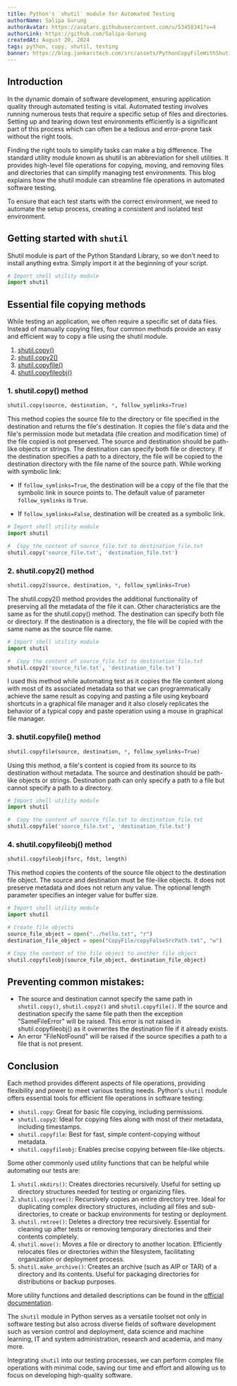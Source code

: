 ```yaml
---
title: Python's `shutil` module for Automated Testing
authorName: Salipa Gurung
authorAvatar: https://avatars.githubusercontent.com/u/53458341?v=4
authorLink: https://github.com/Salipa-Gurung
createdAt: August 20, 2024
tags: python, copy, shutil, testing
banner: https://blog.jankaritech.com/src/assets/PythonCopyFileWithShutil/images/python_copy_file.png
---
```


## Introduction

In the dynamic domain of software development, ensuring application quality through automated testing is vital. Automated testing involves running numerous tests that require a specific setup of files and directories. Setting up and tearing down test environments efficiently is a significant part of this process which can often be a tedious and error-prone task without the right tools.

Finding the right tools to simplify tasks can make a big difference. The standard utility module known as shutil is an abbreviation for shell utilities. It provides high-level file operations for copying, moving, and removing files and directories that can simplify managing test environments. This blog explains how the shutil module can streamline file operations in automated software testing.

To ensure that each test starts with the correct environment, we need to automate the setup process, creating a consistent and isolated test environment.

## Getting started with `shutil`

Shutil module is part of the Python Standard Library, so we don’t need to install anything extra. Simply import it at the beginning of your script.

```py
# Import shell utility module
import shutil
```

## Essential file copying methods

While testing an application, we often require a specific set of data files. Instead of manually copying files, four common methods provide an easy and efficient way to copy a file using the shutil module.

1. [shutil.copy()](#1-shutilcopy-method)
2. [shutil.copy2()](#2-shutilcopy2-method)
3. [shutil.copyfile()](#3-shutilcopyfile-method)
4. [shutil.copyfileobj()](#4-shutilcopyfileobj-method)

### 1. shutil.copy() method

```py
shutil.copy(source, destination, *, follow_symlinks=True)
```

This method copies the source file to the directory or file specified in the destination and returns the file's destination. It copies the file's data and the file's permission mode but metadata (file creation and modification time) of the file copied is not preserved. The source and destination should be path-like objects or strings. The destination can specify both file or directory. If the destination specifies a path to a directory, the file will be copied to the destination directory with the file name of the source path.
While working with symbolic link:

- If `follow_symlinks=True`, the destination will be a copy of the file that the symbolic link in source points to. The default value of parameter `follow_symlinks` is `True`.

- If `follow_symlinks=False`, destination will be created as a symbolic link.

```py
# Import shell utility module
import shutil

#  Copy the content of source_file.txt to destination_file.txt
shutil.copy('source_file.txt', 'destination_file.txt')
```

### 2. shutil.copy2() method

```py
shutil.copy2(source, destination, *, follow_symlinks=True)
```

The shutil.copy2() method provides the additional functionality of preserving all the metadata of the file it can. Other characteristics are the same as for the shutil.copy() method. The destination can specify both file or directory. If the destination is a directory, the file will be copied with the same name as the source file name.

```py
# Import shell utility module
import shutil

#  Copy the content of source_file.txt to destination_file.txt
shutil.copy2('source_file.txt', 'destination_file.txt')
```

I used this method while automating test as it copies the file content along with most of its associated metadata so that we can programmatically achieve the same result as copying and pasting a file using keyboard shortcuts in a graphical file manager and it also closely replicates the behavior of a typical copy and paste operation using a mouse in graphical file manager.

### 3. shutil.copyfile() method

```py
shutil.copyfile(source, destination, *, follow_symlinks=True)
```

Using this method, a file's content is copied from its source to its destination without metadata. The source and destination should be path-like objects or strings. Destination path can only specify a path to a file but cannot specify a path to a directory.

```py
# Import shell utility module
import shutil

#  Copy the content of source_file.txt to destination_file.txt
shutil.copyfile('source_file.txt', 'destination_file.txt')
```

### 4. shutil.copyfileobj() method

```py
shutil.copyfileobj(fsrc, fdst, length)
```

This method copies the contents of the source file object to the destination file object. The source and destination must be file-like objects. It does not preserve metadata and does not return any value. The optional length parameter specifies an integer value for buffer size.

```py
# Import shell utility module
import shutil

# Create file objects
source_file_object = open("../hello.txt", "r")
destination_file_object = open("CopyFile/copyFalseSrcPath.txt", "w")

# Copy the content of the file object to another file object
shutil.copyfileobj(source_file_object, destination_file_object)
```

## Preventing common mistakes:

- The source and destination cannot specify the same path in `shutil.copy()`, `shutil.copy2()` and `shutil.copyfile()`. If the source and destination specify the same file path then the exception "SameFileError" will be raised. This error is not raised in shutil.copyfileobj() as it overwrites the destination file if it already exists.
- An error "FileNotFound" will be raised if the source specifies a path to a file that is not present.

## Conclusion

Each method provides different aspects of file operations, providing flexibility and power to meet various testing needs. Python's `shutil` module offers essential tools for efficient file operations in software testing:

- `shutil.copy`: Great for basic file copying, including permissions.
- `shutil.copy2`: Ideal for copying files along with most of their metadata, including timestamps.
- `shutil.copyfile`: Best for fast, simple content-copying without metadata.
- `shutil.copyfileobj`: Enables precise copying between file-like objects.

Some other commonly used utility functions that can be helpful while automating our tests are:

1. `shutil.mkdirs()`: Creates directories recursively. Useful for setting up directory structures needed for testing or organizing files.
2. `shutil.copytree()`: Recursively copies an entire directory tree. Ideal for duplicating complex directory structures, including all files and sub-directories, to create or backup environments for testing or deployment.
3. `shutil.rmtree()`: Deletes a directory tree recursively. Essential for cleaning up after tests or removing temporary directories and their contents completely.
4. `shutil.move()`: Moves a file or directory to another location. Efficiently relocates files or directories within the filesystem, facilitating organization or deployment process.
5. `shutil.make_archive()`: Creates an archive (such as AIP or TAR) of a directory and its contents. Useful for packaging directories for distributions or backup purposes.

More utility functions and detailed descriptions can be found in the [official documentation](https://docs.python.org/3/library/shutil.html).

The `shutil` module in Python serves as a versatile toolset not only in software testing but also across diverse fields of software development such as version control and deployment, data science and machine learning, IT and system administration, research and academia, and many more.

Integrating `shutil` into our testing processes, we can perform complex file operations with minimal code, saving our time and effort and allowing us to focus on developing high-quality software.
